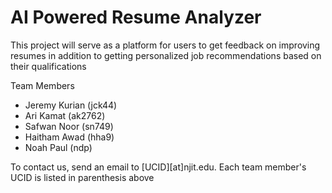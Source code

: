 # AI Powered Resume Analyzer

This project will serve as a platform for users to get feedback on improving resumes in addition to getting personalized job recommendations based on their qualifications

Team Members
- Jeremy Kurian (jck44)
- Ari Kamat (ak2762)
- Safwan Noor (sn749)
- Haitham Awad (hha9)
- Noah Paul (ndp)

To contact us, send an email to [UCID][at]njit.edu. Each team member's UCID is listed in parenthesis above
